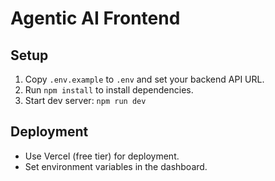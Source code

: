 # Agentic AI Frontend

## Setup

1. Copy `.env.example` to `.env` and set your backend API URL.
2. Run `npm install` to install dependencies.
3. Start dev server: `npm run dev`

## Deployment

- Use Vercel (free tier) for deployment.
- Set environment variables in the dashboard.

